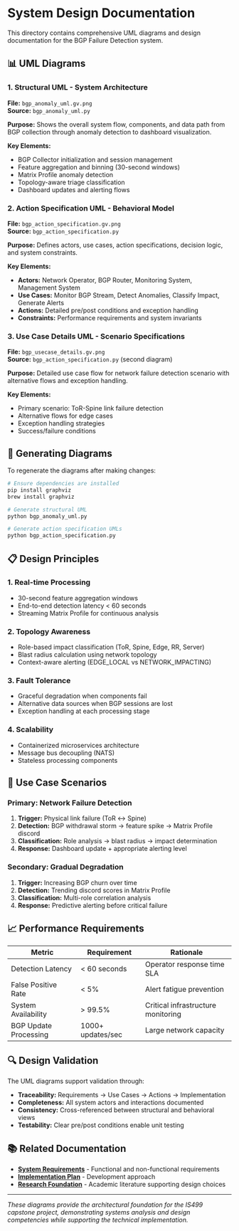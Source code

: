 # System Design Documentation

This directory contains comprehensive UML diagrams and design documentation for the BGP Failure Detection system.

## 📊 UML Diagrams

### 1. Structural UML - System Architecture
**File:** `bgp_anomaly_uml.gv.png`  
**Source:** `bgp_anomaly_uml.py`

**Purpose:** Shows the overall system flow, components, and data path from BGP collection through anomaly detection to dashboard visualization.

**Key Elements:**
- BGP Collector initialization and session management
- Feature aggregation and binning (30-second windows)
- Matrix Profile anomaly detection
- Topology-aware triage classification
- Dashboard updates and alerting flows

### 2. Action Specification UML - Behavioral Model
**File:** `bgp_action_specification.gv.png`  
**Source:** `bgp_action_specification.py`

**Purpose:** Defines actors, use cases, action specifications, decision logic, and system constraints.

**Key Elements:**
- **Actors:** Network Operator, BGP Router, Monitoring System, Management System
- **Use Cases:** Monitor BGP Stream, Detect Anomalies, Classify Impact, Generate Alerts
- **Actions:** Detailed pre/post conditions and exception handling
- **Constraints:** Performance requirements and system invariants

### 3. Use Case Details UML - Scenario Specifications  
**File:** `bgp_usecase_details.gv.png`  
**Source:** `bgp_action_specification.py` (second diagram)

**Purpose:** Detailed use case flow for network failure detection scenario with alternative flows and exception handling.

**Key Elements:**
- Primary scenario: ToR-Spine link failure detection
- Alternative flows for edge cases
- Exception handling strategies
- Success/failure conditions

## 🔧 Generating Diagrams

To regenerate the diagrams after making changes:

```bash
# Ensure dependencies are installed
pip install graphviz
brew install graphviz

# Generate structural UML
python bgp_anomaly_uml.py

# Generate action specification UMLs
python bgp_action_specification.py
```

## 📋 Design Principles

### 1. Real-time Processing
- 30-second feature aggregation windows
- End-to-end detection latency < 60 seconds
- Streaming Matrix Profile for continuous analysis

### 2. Topology Awareness
- Role-based impact classification (ToR, Spine, Edge, RR, Server)
- Blast radius calculation using network topology
- Context-aware alerting (EDGE_LOCAL vs NETWORK_IMPACTING)

### 3. Fault Tolerance
- Graceful degradation when components fail
- Alternative data sources when BGP sessions are lost
- Exception handling at each processing stage

### 4. Scalability
- Containerized microservices architecture
- Message bus decoupling (NATS)
- Stateless processing components

## 🎯 Use Case Scenarios

### Primary: Network Failure Detection
1. **Trigger:** Physical link failure (ToR ↔ Spine)
2. **Detection:** BGP withdrawal storm → feature spike → Matrix Profile discord
3. **Classification:** Role analysis → blast radius → impact determination
4. **Response:** Dashboard update + appropriate alerting level

### Secondary: Gradual Degradation
1. **Trigger:** Increasing BGP churn over time
2. **Detection:** Trending discord scores in Matrix Profile
3. **Classification:** Multi-role correlation analysis
4. **Response:** Predictive alerting before critical failure

## 📈 Performance Requirements

| Metric | Requirement | Rationale |
|--------|-------------|-----------|
| Detection Latency | < 60 seconds | Operator response time SLA |
| False Positive Rate | < 5% | Alert fatigue prevention |
| System Availability | > 99.5% | Critical infrastructure monitoring |
| BGP Update Processing | 1000+ updates/sec | Large network capacity |

## 🔍 Design Validation

The UML diagrams support validation through:
- **Traceability:** Requirements → Use Cases → Actions → Implementation
- **Completeness:** All system actors and interactions documented
- **Consistency:** Cross-referenced between structural and behavioral views
- **Testability:** Clear pre/post conditions enable unit testing

## 📚 Related Documentation

- **[System Requirements](../development/proposal.md)** - Functional and non-functional requirements
- **[Implementation Plan](../development/program_alignment.md)** - Development approach
- **[Research Foundation](../research/references.md)** - Academic literature supporting design choices

---

*These diagrams provide the architectural foundation for the IS499 capstone project, demonstrating systems analysis and design competencies while supporting the technical implementation.*
